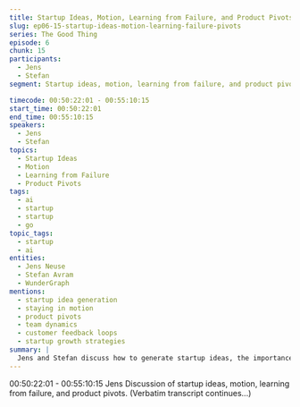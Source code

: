 ```yaml
---
title: Startup Ideas, Motion, Learning from Failure, and Product Pivots
slug: ep06-15-startup-ideas-motion-learning-failure-pivots
series: The Good Thing
episode: 6
chunk: 15
participants:
  - Jens
  - Stefan
segment: Startup ideas, motion, learning from failure, and product pivots

timecode: 00:50:22:01 - 00:55:10:15
start_time: 00:50:22:01
end_time: 00:55:10:15
speakers:
  - Jens
  - Stefan
topics:
  - Startup Ideas
  - Motion
  - Learning from Failure
  - Product Pivots
tags:
  - ai
  - startup
  - startup
  - go
topic_tags:
  - startup
  - ai
entities:
  - Jens Neuse
  - Stefan Avram
  - WunderGraph
mentions:
  - startup idea generation
  - staying in motion
  - product pivots
  - team dynamics
  - customer feedback loops
  - startup growth strategies
summary: |
  Jens and Stefan discuss how to generate startup ideas, the importance of staying in motion, learning from failure, and the role of product pivots in startup growth and success.
---
```


00:50:22:01 - 00:55:10:15
Jens
Discussion of startup ideas, motion, learning from failure, and product pivots. (Verbatim transcript continues...)